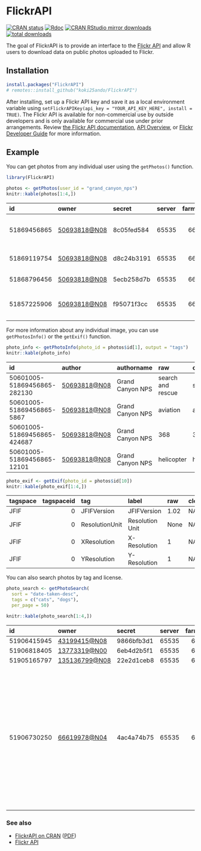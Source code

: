 
<!-- README.md is generated from README.Rmd. Please edit that file -->

# FlickrAPI

<!-- badges: start -->

[![CRAN
status](https://www.r-pkg.org/badges/version/FlickrAPI)](https://CRAN.R-project.org/package=FlickrAPI)
[![Rdoc](http://www.rdocumentation.org/badges/version/FlickrAPI)](http://www.rdocumentation.org/packages/FlickrAPI)
[![CRAN RStudio mirror
downloads](https://cranlogs.r-pkg.org/badges/FlickrAPI)](http://www.r-pkg.org/pkg/FlickrAPI)
[![total
downloads](http://cranlogs.r-pkg.org/badges/grand-total/FlickrAPI)](http://cranlogs.r-pkg.org/badges/grand-total/FlickrAPI)
<!-- badges: end -->

The goal of FlickrAPI is to provide an interface to the [Flickr
API](https://www.flickr.com/services/api/) and allow R users to download
data on public photos uploaded to Flickr.

## Installation

``` r
install.packages("FlickrAPI")
# remotes::install_github("koki25ando/FlickrAPI")
```

After installing, set up a Flickr API key and save it as a local
environment variable using
`setFlickrAPIKey(api_key = "YOUR_API_KEY_HERE", install = TRUE)`. The
Flickr API is available for non-commercial use by outside developers and
is only available for commercial use under prior arrangements. Review
[the Flickr API
documentation](https://www.flickr.com/services/developer/), [API
Overview](https://www.flickr.com/services/api/misc.overview.html), or
[Flickr Developer Guide](https://www.flickr.com/services/developer/) for
more information.

## Example

You can get photos from any individual user using the `getPhotos()`
function.

``` r
library(FlickrAPI)

photos <- getPhotos(user_id = "grand_canyon_nps")
knitr::kable(photos[1:4,])
```

| id          | owner          | secret     | server | farm | title                                              | ispublic | isfriend | isfamily |
|:------------|:---------------|:-----------|:-------|-----:|:---------------------------------------------------|---------:|---------:|---------:|
| 51869456865 | <50693818@N08> | 8c05fed584 | 65535  |   66 | Surprise Valley Search and Rescue-August 2021      |        1 |        0 |        0 |
| 51869119754 | <50693818@N08> | d8c24b3191 | 65535  |   66 | Search Team in Surprise Valley                     |        1 |        0 |        0 |
| 51868796456 | <50693818@N08> | 5ecb258d7b | 65535  |   66 | K9 Mazi in action                                  |        1 |        0 |        0 |
| 51857225906 | <50693818@N08> | f95071f3cc | 65535  |   66 | Desert View Amphitheater Reconstruction 01/31/2022 |        1 |        0 |        0 |

For more information about any individual image, you can use
`getPhotosInfo()` or the `getExif()` function.

``` r
photo_info <- getPhotoInfo(photo_id = photos$id[1], output = "tags")
knitr::kable(photo_info)
```

| id                          | author         | authorname       | raw               | content         | machine\_tag |
|:----------------------------|:---------------|:-----------------|:------------------|:----------------|-------------:|
| 50601005-51869456865-282130 | <50693818@N08> | Grand Canyon NPS | search and rescue | searchandrescue |            0 |
| 50601005-51869456865-5867   | <50693818@N08> | Grand Canyon NPS | aviation          | aviation        |            0 |
| 50601005-51869456865-424687 | <50693818@N08> | Grand Canyon NPS | 368               | 368             |            0 |
| 50601005-51869456865-12101  | <50693818@N08> | Grand Canyon NPS | helicopter        | helicopter      |            0 |

``` r
photo_exif <- getExif(photo_id = photos$id[10])
knitr::kable(photo_exif[1:4,])
```

| tagspace | tagspaceid | tag            | label           | raw  | clean |
|:---------|-----------:|:---------------|:----------------|:-----|:------|
| JFIF     |          0 | JFIFVersion    | JFIFVersion     | 1.02 | NA    |
| JFIF     |          0 | ResolutionUnit | Resolution Unit | None | NA    |
| JFIF     |          0 | XResolution    | X-Resolution    | 1    | NA    |
| JFIF     |          0 | YResolution    | Y-Resolution    | 1    | NA    |

You can also search photos by tag and license.

``` r
photo_search <- getPhotoSearch(
  sort = "date-taken-desc",
  tags = c("cats", "dogs"),
  per_page = 50)

knitr::kable(photo_search[1:4,])
```

| id          | owner           | secret     | server | farm | title                                                                                                                                                                                                                                                    | ispublic | isfriend | isfamily |
|:------------|:----------------|:-----------|:-------|-----:|:---------------------------------------------------------------------------------------------------------------------------------------------------------------------------------------------------------------------------------------------------------|---------:|---------:|---------:|
| 51906415945 | <43199415@N08>  | 9866bfb3d1 | 65535  |   66 | Bon+Que+Luna                                                                                                                                                                                                                                             |        1 |        0 |        0 |
| 51906818405 | <13773319@N00>  | 6eb4d2b5f1 | 65535  |   66 | Sunset walk                                                                                                                                                                                                                                              |        1 |        0 |        0 |
| 51905165797 | <135136799@N08> | 22e2d1ceb8 | 65535  |   66 | 🔥🔥                                                                                                                                                                                                                                                       |        1 |        0 |        0 |
| 51906730250 | <66619978@N04>  | 4ac4a74b75 | 65535  |   66 | “Beautiful Girl Creature Riding on Bird”, Created for International Women’s Day, this design was all hand drawn by me, created for use as fabric, wallpaper and home decor items. Original drawn with pencils, pens, pastel pencils and colored pencils. |        1 |        0 |        0 |

### See also

-   [FlickrAPI on
    CRAN](https://cran.r-project.org/web/packages/FlickrAPI/index.html)
    ([PDF](https://cran.r-project.org/web/packages/FlickrAPI/FlickrAPI.pdf))
-   [Flickr API](https://www.flickr.com/services/api/)
